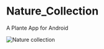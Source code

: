 # Nature_Collection
A Plante App for Android

![Nature collection](https://user-images.githubusercontent.com/65620947/141643789-6f143b6b-4e7f-41d9-9a4d-3c0b1481399d.png)
